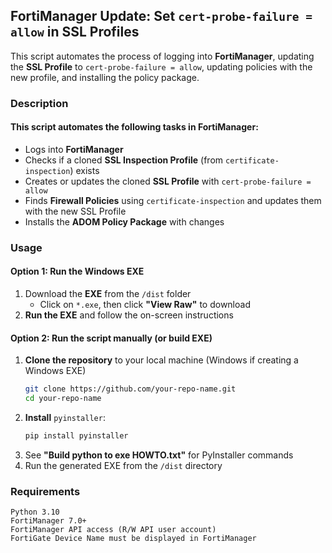 ## FortiManager Update: Set `cert-probe-failure = allow` in SSL Profiles

This script automates the process of logging into **FortiManager**, updating the **SSL Profile** to `cert-probe-failure = allow`, updating policies with the new profile, and installing the policy package.

### Description

#### This script automates the following tasks in FortiManager:

- Logs into **FortiManager**
- Checks if a cloned **SSL Inspection Profile** (from `certificate-inspection`) exists
- Creates or updates the cloned **SSL Profile** with `cert-probe-failure = allow`
- Finds **Firewall Policies** using `certificate-inspection` and updates them with the new SSL Profile
- Installs the **ADOM Policy Package** with changes

### Usage

#### Option 1: Run the Windows EXE

1. Download the **EXE** from the `/dist` folder
   - Click on `*.exe`, then click **"View Raw"** to download
2. **Run the EXE** and follow the on-screen instructions

#### Option 2: Run the script manually (or build EXE)

1. **Clone the repository** to your local machine (Windows if creating a Windows EXE)
   ```bash
   git clone https://github.com/your-repo-name.git
   cd your-repo-name
   ```
2. **Install** `pyinstaller`:
   ```bash
   pip install pyinstaller
   ```
3. See **"Build python to exe HOWTO.txt"** for PyInstaller commands
4. Run the generated EXE from the `/dist` directory

### Requirements

    Python 3.10
    FortiManager 7.0+
    FortiManager API access (R/W API user account)
    FortiGate Device Name must be displayed in FortiManager
